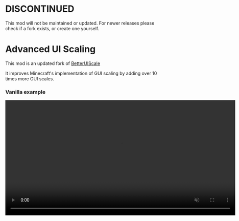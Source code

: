 # DISCONTINUED
This mod will not be maintained or updated. For newer releases please check if a fork exists, or create one yourself.

# Advanced UI Scaling

This mod is an updated fork of [BetterUIScale](https://github.com/YeahImRose/BetterUIScale)

It improves Minecraft's implementation of GUI scaling by adding over 10 times more GUI scales.

### Vanilla example
<video src="https://github.com/Qendolin/BetterUIScale/assets/32160662/54519070-9240-487b-a510-d5314c786a0f" width="720" muted autoplay loop controls/>

## Known incompatibilities
No known incompatibilities so far. If you find one, [please make an issue](https://github.com/Qendolin/BetterUIScale/issues)
